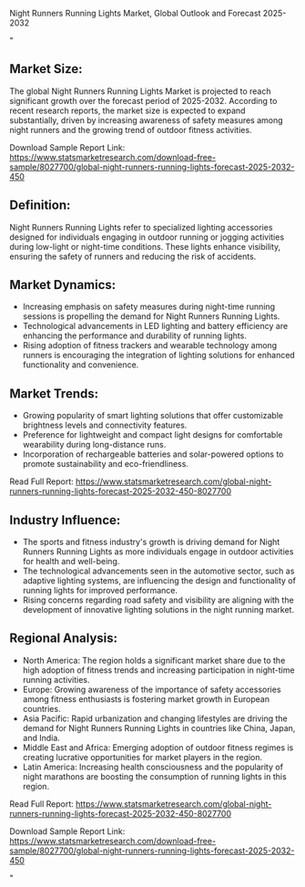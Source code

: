 Night Runners Running Lights Market, Global Outlook and Forecast 2025-2032 

"<html>
<h2>Market Size:</h2>
<p>The global Night Runners Running Lights Market is projected to reach significant growth over the forecast period of 2025-2032. According to recent research reports, the market size is expected to expand substantially, driven by increasing awareness of safety measures among night runners and the growing trend of outdoor fitness activities.</p>
<p>Download Sample Report Link: <a href='https://www.statsmarketresearch.com/download-free-sample/8027700/global-night-runners-running-lights-forecast-2025-2032-450'>https://www.statsmarketresearch.com/download-free-sample/8027700/global-night-runners-running-lights-forecast-2025-2032-450</a></p>

<h2>Definition:</h2>
<p>Night Runners Running Lights refer to specialized lighting accessories designed for individuals engaging in outdoor running or jogging activities during low-light or night-time conditions. These lights enhance visibility, ensuring the safety of runners and reducing the risk of accidents.</p>

<h2>Market Dynamics:</h2>
<ul>
    <li>Increasing emphasis on safety measures during night-time running sessions is propelling the demand for Night Runners Running Lights.</li>
    <li>Technological advancements in LED lighting and battery efficiency are enhancing the performance and durability of running lights.</li>
    <li>Rising adoption of fitness trackers and wearable technology among runners is encouraging the integration of lighting solutions for enhanced functionality and convenience.</li>
</ul>

<h2>Market Trends:</h2>
<ul>
    <li>Growing popularity of smart lighting solutions that offer customizable brightness levels and connectivity features.</li>
    <li>Preference for lightweight and compact light designs for comfortable wearability during long-distance runs.</li>
    <li>Incorporation of rechargeable batteries and solar-powered options to promote sustainability and eco-friendliness.</li>
</ul>
<p>Read Full Report: <a href='https://www.statsmarketresearch.com/global-night-runners-running-lights-forecast-2025-2032-450-8027700'>https://www.statsmarketresearch.com/global-night-runners-running-lights-forecast-2025-2032-450-8027700</a></p>

<h2>Industry Influence:</h2>
<ul>
    <li>The sports and fitness industry's growth is driving demand for Night Runners Running Lights as more individuals engage in outdoor activities for health and well-being.</li>
    <li>The technological advancements seen in the automotive sector, such as adaptive lighting systems, are influencing the design and functionality of running lights for improved performance.</li>
    <li>Rising concerns regarding road safety and visibility are aligning with the development of innovative lighting solutions in the night running market.</li>
</ul>

<h2>Regional Analysis:</h2>
<ul>
    <li>North America: The region holds a significant market share due to the high adoption of fitness trends and increasing participation in night-time running activities.</li>
    <li>Europe: Growing awareness of the importance of safety accessories among fitness enthusiasts is fostering market growth in European countries.</li>
    <li>Asia Pacific: Rapid urbanization and changing lifestyles are driving the demand for Night Runners Running Lights in countries like China, Japan, and India.</li>
    <li>Middle East and Africa: Emerging adoption of outdoor fitness regimes is creating lucrative opportunities for market players in the region.</li>
    <li>Latin America: Increasing health consciousness and the popularity of night marathons are boosting the consumption of running lights in this region.</li>
</ul>
<p>Read Full Report: <a href='https://www.statsmarketresearch.com/global-night-runners-running-lights-forecast-2025-2032-450-8027700'>https://www.statsmarketresearch.com/global-night-runners-running-lights-forecast-2025-2032-450-8027700</a></p>
<p>Download Sample Report Link: <a href='https://www.statsmarketresearch.com/download-free-sample/8027700/global-night-runners-running-lights-forecast-2025-2032-450'>https://www.statsmarketresearch.com/download-free-sample/8027700/global-night-runners-running-lights-forecast-2025-2032-450</a></p>
</html>"
